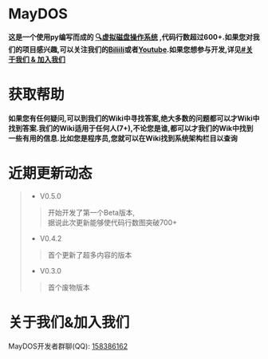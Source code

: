 # MayDOS
**这是一个使用py编写而成的 [🔍虚拟磁盘操作系统](https://cn.bing.com/search?q=%E8%99%9A%E6%8B%9F%E7%A3%81%E7%9B%98%E6%93%8D%E4%BD%9C%E7%B3%BB%E7%BB%9F&cvid=68638e10f6b645dcbe09c7b808a350fa&aqs=edge..69i57j0l7.837j0j1&FORM=ANAB01&PC=U531) ,代码行数超过600+.如果您对我们的项目感兴趣,可以关注我们的[Biliili](https://space.bilibili.com/3493262897711201?spm_id_from=333.337.0.0)或者[Youtube]().如果您想参与开发,详见[#关于我们 & 加入我们](https://github.com/Buelie/MayDOS/blob/main/README.md#%E5%85%B3%E4%BA%8E%E6%88%91%E4%BB%AC%E5%8A%A0%E5%85%A5%E6%88%91%E4%BB%AC)**

# 获取帮助
**如果您有任何疑问,可以到我们的Wiki中寻找答案,绝大多数的问题都可以才Wiki中找到答案.我们的Wiki适用于任何人(7+),不论您是谁,都可以才我们的Wik中找到一些有用的信息.比如您是程序员,您就可以在Wiki找到系统架构栏目以查询**

# 近期更新动态
> * V0.5.0
> > 开始开发了第一个Beta版本,<br>
> > 据说此次更新能够使代码行数图突破700+
>
> * V0.4.2
> > 首个更新了超多内容的版本
> 
> * V0.3.0
> > 首个废物版本

# 关于我们&加入我们
MayDOS开发者群聊(QQ): [158386162](#)
